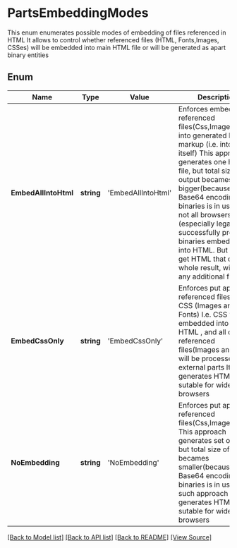 ﻿# PartsEmbeddingModes
This enum enumerates possible modes of embedding of files referenced in HTML
It allows to control whether referenced files (HTML, Fonts,Images, CSSes)
will be embedded into main HTML file or will be generated as apart binary entities 
            

## Enum
Name | Type | Value | Description
------------ | ------------- | ------------- | -------------
**EmbedAllIntoHtml** | **string** | 'EmbedAllIntoHtml' | Enforces embed all referenced files(Css,Images,Fonts) into generated HTML markup (i.e. into HTML itself) This approach generates one HTML file, but total size of output becames bigger(because Base64 encoding of binaries is in use) and not all browsers (especially legacy) successfully process binaries embedded into HTML. But it allows get HTML that contains whole result, without any additional files.
**EmbedCssOnly** | **string** | 'EmbedCssOnly' | Enforces put apart all referenced files except CSS (Images and Fonts) I.e. CSS will be embedded into result HTML , and all other referenced files(Images and Fonts) will be processed as external parts It generates HTML that is sutable for wide set of browsers
**NoEmbedding** | **string** | 'NoEmbedding' | Enforces put apart referenced files(Css,Images,Fonts) This approach generates set of files, but total size of output becames smaller(because no Base64 encoding of binaries is in use) Also such approach generates HTML that is sutable for wide set of browsers

[[Back to Model list]](../README.md#documentation-for-models) [[Back to API list]](../README.md#documentation-for-api-endpoints) [[Back to README]](../README.md) [[View Source]](../src/models/partsEmbeddingModes.ts)

